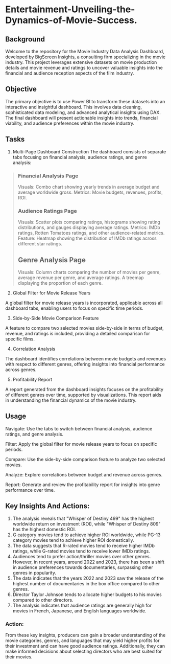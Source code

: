 # Entertainment-Unveiling-the-Dynamics-of-Movie-Success.
## Background
Welcome to the repository for the Movie Industry Data Analysis Dashboard, developed by BigScreen Insights, a consulting firm specializing in the movie industry. This project leverages extensive datasets on movie production details and movie revenue and ratings to uncover valuable insights into the financial and audience reception aspects of the film industry.

## Objective
The primary objective is to use Power BI to transform these datasets into an interactive and insightful dashboard. This involves data cleaning, sophisticated data modeling, and advanced analytical insights using DAX. The final dashboard will present actionable insights into trends, financial viability, and audience preferences within the movie industry.

## Tasks
1. Multi-Page Dashboard Construction
The dashboard consists of separate tabs focusing on financial analysis, audience ratings, and genre analysis:

> ### Financial Analysis Page
>  Visuals: Combo chart showing yearly trends in average budget and average worldwide gross.
>  Metrics: Movie budgets, revenues, profits, ROI.
>  ### Audience Ratings Page
> Visuals: Scatter plots comparing ratings, histograms showing rating distributions, and gauges displaying average ratings.
> Metrics: IMDb ratings, Rotten Tomatoes ratings, and other audience-related metrics.
> Feature: Heatmap showing the distribution of IMDb ratings across different star ratings.
> ## Genre Analysis Page
> Visuals: Column charts comparing the number of movies per genre, average revenue per genre, and average ratings. A treemap displaying the proportion of each genre.
2. Global Filter for Movie Release Years

A global filter for movie release years is incorporated, applicable across all dashboard tabs, enabling users to focus on specific time periods.

3. Side-by-Side Movie Comparison Feature

A feature to compare two selected movies side-by-side in terms of budget, revenue, and ratings is included, providing a detailed comparison for specific films.

4. Correlation Analysis

The dashboard identifies correlations between movie budgets and revenues with respect to different genres, offering insights into financial performance across genres.

5. Profitability Report

A report generated from the dashboard insights focuses on the profitability of different genres over time, supported by visualizations. This report aids in understanding the financial dynamics of the movie industry.

## Usage
Navigate: Use the tabs to switch between financial analysis, audience ratings, and genre analysis.

Filter: Apply the global filter for movie release years to focus on specific periods.

Compare: Use the side-by-side comparison feature to analyze two selected movies.

Analyze: Explore correlations between budget and revenue across genres.

Report: Generate and review the profitability report for insights into genre performance over time.

## Key Insights And Actions:

1. The analysis reveals that "Whisper of Destiny 499" has the highest worldwide return on investment (ROI), while "Whisper of Destiny 809" has the highest domestic ROI.
2. G category movies tend to achieve higher ROI worldwide, while PG-13 category movies tend to achieve higher ROI domestically.
3. The data suggests that R-rated movies tend to receive higher IMDb ratings, while G-rated movies tend to receive lower IMDb ratings.
4. Audiences tend to prefer action/thriller movies over other genres. However, in recent years, around 2022 and 2023, there has been a shift in audience preferences towards documentaries, surpassing other genres in popularity.
5. The data indicates that the years 2022 and 2023 saw the release of the highest number of documentaries in the box office compared to other genres.
6. Director Taylor Johnson tends to allocate higher budgets to his movies compared to other directors.
7. The analysis indicates that audience ratings are generally high for movies in French, Japanese, and English languages worldwide.
### Action:
From these key insights, producers can gain a broader understanding of the movie categories, genres, and languages that may yield higher profits for their investment and can have good audience ratings. Additionally, they can make informed decisions about selecting directors who are best suited for their movies.
